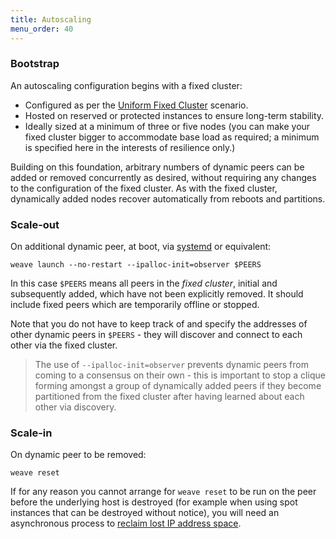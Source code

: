 ```yaml
---
title: Autoscaling
menu_order: 40
---
```


### Bootstrap

An autoscaling configuration begins with a fixed cluster:

* Configured as per the [Uniform Fixed Cluster](/site/operational-guide/uniform-fixed-cluster.md)
  scenario.
* Hosted on reserved or protected instances to ensure long-term
  stability.
* Ideally sized at a minimum of three or five nodes (you can make your
  fixed cluster bigger to accommodate base load as required; a minimum
  is specified here in the interests of resilience only.)

Building on this foundation, arbitrary numbers of dynamic peers can be
added or removed concurrently as desired, without requiring any
changes to the configuration of the fixed cluster. As with the fixed
cluster, dynamically added nodes recover automatically from reboots
and partitions.

### Scale-out

On additional dynamic peer, at boot, via
[systemd](/site/installing-weave/systemd.md) or equivalent:

    weave launch --no-restart --ipalloc-init=observer $PEERS

In this case `$PEERS` means all peers in the _fixed cluster_, initial
and subsequently added, which have not been explicitly removed. It
should include fixed peers which are temporarily offline or stopped.

Note that you do not have to keep track of and specify the addresses
of other dynamic peers in `$PEERS` - they will discover and connect to
each other via the fixed cluster.

> The use of `--ipalloc-init=observer` prevents dynamic peers from
> coming to a consensus on their own - this is important to stop a
> clique forming amongst a group of dynamically added peers if they
> become partitioned from the fixed cluster after having learned about
> each other via discovery.

### Scale-in

On dynamic peer to be removed:

    weave reset

If for any reason you cannot arrange for `weave reset` to be run on
the peer before the underlying host is destroyed (for example when
using spot instances that can be destroyed without notice), you will
need an asynchronous process to [reclaim lost IP address
space](/site/operational-guide/tasks.md#detect-reclaim-ipam).
